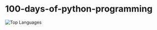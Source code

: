 # 100-days-of-python-programming

![Top Languages](https://github-readme-stats.vercel.app/api/top-langs/?username=sud-yelleti&layout=compact)
